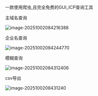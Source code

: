 一款使用爬虫,且完全免费的GUI_ICP查询工具

主域名查询

![image-20251002084216388](./1.png)

企业名查询

![image-20251002084244770](./2.png)

模糊查询

![image-20251002084312406](./3.png)

csv导出

![image-2025100208431240](./4.png)
